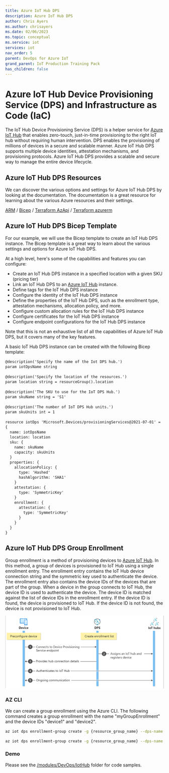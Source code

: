 ```yaml
---
title: Azure IoT Hub DPS
description: Azure IoT Hub DPS
author: Chris Ayers
ms.author: chrisayers
ms.date: 02/06/2023
ms.topic: conceptual
ms.service: iot
services: iot
nav_order: 5
parent: DevOps for Azure IoT
grand_parent: IoT Production Training Pack
has_children: false
---
```


# Azure IoT Hub Device Provisioning Service (DPS) and Infrastructure as Code (IaC)

The IoT Hub Device Provisioning Service (DPS) is a helper service for [Azure IoT Hub](./azure-iot-hub.md) that enables zero-touch, just-in-time provisioning to the right IoT hub without requiring human intervention. DPS enables the provisioning of millions of devices in a secure and scalable manner. Azure IoT Hub DPS supports multiple device identities, attestation mechanisms, and provisioning protocols. Azure IoT Hub DPS provides a scalable and secure way to manage the entire device lifecycle.

## Azure IoT Hub DPS Resources
We can discover the various options and settings for Azure IoT Hub DPS by looking at the documentation. The documentation is a great resource for learning about the various Azure resources and their settings.

[ARM](https://learn.microsoft.com/en-us/azure/templates/microsoft.devices/provisioningservices?pivots=deployment-language-arm-template) / [Bicep](https://learn.microsoft.com/en-us/azure/templates/microsoft.devices/provisioningservices?pivots=deployment-language-bicep) / [Terraform AzApi](https://learn.microsoft.com/en-us/azure/templates/microsoft.devices/provisioningservices?pivots=deployment-language-terraform) / [Terraform azurerm](https://registry.terraform.io/providers/hashicorp/azurerm/latest/docs/resources/iothub_dps)

## Azure IoT Hub DPS Bicep Template
For our example, we will use the Bicep template to create an IoT Hub DPS instance. The Bicep template is a great way to learn about the various settings and options for Azure IoT Hub DPS.

At a high level, here's some of the capabilities and features you can configure:

- Create an IoT Hub DPS instance in a specified location with a given SKU (pricing tier)
- Link an IoT Hub DPS to an [Azure IoT Hub](./azure-iot-hub.md) instance.
- Define tags for the IoT Hub DPS instance
- Configure the identity of the IoT Hub DPS instance
- Define the properties of the IoT Hub DPS, such as the enrollment type, attestation mechanisms, allocation policy, and more.
- Configure custom allocation rules for the IoT Hub DPS instance
- Configure certificates for the IoT Hub DPS instance
- Configure endpoint configurations for the IoT Hub DPS instance

Note that this is not an exhaustive list of all the capabilities of Azure IoT Hub DPS, but it covers many of the key features.

A basic IoT Hub DPS instance can be created with the following Bicep template:

```bicep
@description('Specify the name of the Iot DPS hub.')
param iotDpsName string

@description('Specify the location of the resources.')
param location string = resourceGroup().location

@description('The SKU to use for the IoT DPS Hub.')
param skuName string = 'S1'

@description('The number of IoT DPS Hub units.')
param skuUnits int = 1

resource iotDps 'Microsoft.Devices/provisioningServices@2021-07-01' = {
  name: iotDpsName
  location: location
  sku: {
    name: skuName
    capacity: skuUnits
  }
  properties: {
    allocationPolicy: {
      type: 'Hashed'
      hashAlgorithm: 'SHA1'
    }
    attestation: {
      type: 'SymmetricKey'
    }
    enrollment: {
      attestation: {
        type: 'SymmetricKey'
      }
    }
  }
}
```

## Azure IoT Hub DPS Group Enrollment

Group enrollment is a method of provisioning devices to [Azure IoT Hub](./azure-iot-hub.md). In this method, a group of devices is provisioned to IoT Hub using a single enrollment entry. The enrollment entry contains the IoT Hub device connection string and the symmetric key used to authenticate the device. The enrollment entry also contains the device IDs of the devices that are part of the group. When a device in the group connects to IoT Hub, the device ID is used to authenticate the device. The device ID is matched against the list of device IDs in the enrollment entry. If the device ID is found, the device is provisioned to IoT Hub. If the device ID is not found, the device is not provisioned to IoT Hub.

![](media/dps-provisioning-flow.png)

### AZ CLI

We can create a group enrollment using the Azure CLI. The following command creates a group enrollment with the name "myGroupEnrollment" and the device IDs "device1" and "device2".

```bash
az iot dps enrollment-group create -g {resource_group_name} --dps-name {dps_name} --enrollment-id {enrollment_id} --certificate-path /certificates/Certificate.pem
```

```bash
az iot dps enrollment-group create -g {resource_group_name} --dps-name {dps_name} --enrollment-id {enrollment_id} --certificate-path /certificates/Certificate.pem --provisioning-status enabled --initial-twin-properties "{'location':{'region':'US'}}" --initial-twin-tags "{'version_dps':'1'}"
```


### Demo
Please see the [/modules/DevOps/IotHub](https://github.com/Azure/IoTTrainingPack/tree/main/modules/DevOps/IotHub) folder for code samples.
